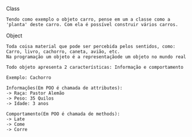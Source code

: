 Class

    Tendo como exemplo o objeto carro, pense em um a classe como a 'planta' deste carro. Com ela é possível construir vários carros.

Object

    Toda coisa material que pode ser percebida pelos sentidos, como: Carro, livro, cachorro, caneta, avião, etc.
    Na programação um objeto é a representaçãode um objeto no mundo real

    Todo objeto apresenta 2 características: Informação e comportamento

    Exemplo: Cachorro

    Informações(Em POO é chamada de attributes):
    -> Raça: Pastor Alemão
    -> Peso: 35 Quilos
    -> Idade: 3 anos

    Comportamento(Em POO é chamada de methods):
    -> Late
    -> Come
    -> Corre